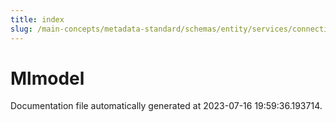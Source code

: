 ```yaml
---
title: index
slug: /main-concepts/metadata-standard/schemas/entity/services/connections/mlmodel
---
```


# Mlmodel

Documentation file automatically generated at 2023-07-16 19:59:36.193714.
